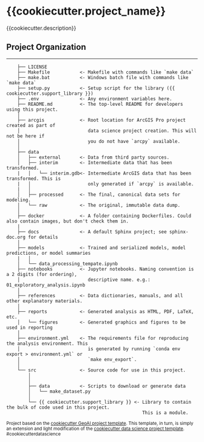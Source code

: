 # {{cookiecutter.project_name}}

{{cookiecutter.description}}

## Project Organization
------------

```
    ├── LICENSE
    ├── Makefile           <- Makefile with commands like `make data`
	├── make.bat           <- Windows batch file with commands like `make data`
	├── setup.py           <- Setup script for the library ({{ cookiecutter.support_library }})
	├── .env               <- Any environment variables here.
    ├── README.md          <- The top-level README for developers using this project.
    │
    ├── arcgis             <- Root location for ArcGIS Pro project created as part of
    │                         data science project creation. This will not be here if
    │                         you do not have `arcpy` available.
    │
    ├── data
    │   ├── external       <- Data from third party sources.
    │   ├── interim        <- Intermediate data that has been transformed.
    |   │   └── interim.gdb<- Intermediate ArcGIS data that has been transformed. This is
    |   │                     only generated if `arcpy` is available.
    |   │
    │   ├── processed      <- The final, canonical data sets for modeling.
    │   └── raw            <- The original, immutable data dump.
    │
    ├── docker             <- A folder containing Dockerfiles. Could also contain images, but don't check them in. 
    |
    ├── docs               <- A default Sphinx project; see sphinx-doc.org for details
    │
    ├── models             <- Trained and serialized models, model predictions, or model summaries
    |   │                     
	│   └── data_processing_tempate.ipynb
    ├── notebooks          <- Jupyter notebooks. Naming convention is a 2 digits (for ordering),
    │                         descriptive name. e.g.: 01_exploratory_analysis.ipynb
    │
    ├── references         <- Data dictionaries, manuals, and all other explanatory materials.
    │
    ├── reports            <- Generated analysis as HTML, PDF, LaTeX, etc.
    │   └── figures        <- Generated graphics and figures to be used in reporting
    │
    ├── environment.yml    <- The requirements file for reproducing the analysis environment. This 
    │                         is generated by running `conda env export > environment.yml` or
    │                         `make env_export`.                         
    │
    └── src                <- Source code for use in this project.
        │
        │
        ├── data           <- Scripts to download or generate data
        │   └── make_dataset.py
        │
        └── {{ cookiecutter.support_library }} <- Library to contain the bulk of code used in this project. 
												  This is a module. 
```

<p><small>Project based on the <a target="_blank" href="https://github.com/knu2xs/cookiecutter-geoai">cookiecutter GeoAI project template</a>. This template, in turn, is simply an extension and light modification of the <a target="_blank" href="https://drivendata.github.io/cookiecutter-data-science/">cookiecutter data science project template</a>. #cookiecutterdatascience</small></p>
